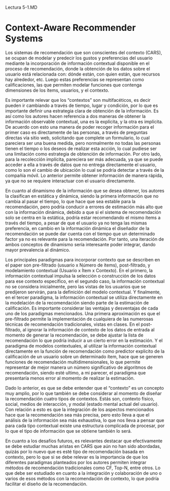 Lectura 5-1.MD

# Context-Aware Recommender Systems 

Los sistemas de recomendación que son conscientes del contexto (CARS), se ocupan de modelar y predecir los gustos y preferencias del usuario mediante la incorporación de información contextual disponible en el proceso de recomendación, donde la obtención de los datos sobre el usuario está relacionada con: dónde están, con quien están, que recursos hay alrededor, etc. Luego estas preferencias se representan como calificaciones, las que permiten modelar funciones que contenga dimensiones de los ítems, usuarios, y el contexto. 

Es importante relevar que los “contextos” son multifacéticos, es decir pueden ir cambiando a través de tiempo, lugar y condición, por lo que es importante definir una estrategia clara de obtención de la información. Es así como los autores hacen referencia a dos maneras de obtener la información observable contextual, una es la explícita, y la otra es implícita. De acuerdo con esto una manera de poder recoger información para el primer caso es directamente de las personas, a través de preguntas directas vía sitio web, solicitando que complete un formulario, lo cual pareciera ser una buena medida, pero normalmente no todas las personas tienen el tiempo o los deseos de realizar esta acción, lo cual pudiese ser una limitación como estrategia de obtención de información. Por otro lado, para la recolección implícita, pareciera ser más adecuada, ya que se puede acceder a ella a través de datos que no entrega directamente el usuario, como lo son el cambio de ubicación lo cual se podría detectar a través de la compañía móvil. Lo anterior permite obtener información de manera rápida, ya que no se requiere interactuar con el usuario directamente.

En cuanto al dinamismo de la información que se desea obtener, los autores la clasifican en estática y dinámica, siendo la primera información que no cambia al pasar el tiempo, lo que hace que sea estable para la recomendación, pero podría conducir a errores de estimación más alto que con la información dinámica, debido a que si el sistema de recomendación solo se centra en la estática, podría estar recomendando el mismo ítems a través del tiempo, a pesar de que el usuario ya no tenga las mismas preferencia, en cambio en la información dinámica el diseñador de la recomendación se puede dar cuenta con el tiempo que un determinado factor ya no es relevante para la recomendación. Por tanto, una iteración de ambos conceptos de dinamismo sería interesante poder integrar, dando mayor prevalencia al dinámico.

Los principales paradigmas para incorporar contexto que se describen en el paper son pre-filtrado (usuario x Número de ítems), post-filtrado, y modelamiento contextual (Usuario x Ítem x Contexto). En el primero, la información contextual impulsa la selección o construcción de los datos para ese contexto específico, en el segundo caso, la información contextual no se considera inicialmente, pero las vistas de los usuarios que se predijeron servirán, para la definición del modelo contextual. Y finalmente, en el tercer paradigma, la información contextual se utiliza directamente en la modelación de la recomendación siendo parte de la estimación de calificación. Es importante considerar las ventajas y desventajas de cada uno de los paradigmas mencionados. Una primera aproximación es que el pre-filtrado permite la implementación de cualquiera de las numerosas técnicas de recomendación tradicionales, vistas en clases. En el post-filtrado, al ignorar la información de contexto de los datos de entrada al momento de generar la recomendación, se debe ajustar la lista de recomendación lo que podría inducir a un cierto error en la estimación. Y el paradigma de modelos contextuales, al utilizar la información contextual directamente en la función de recomendación como predictor explicito de la calificación de un usuario sobre un determinado ítem, hace que se generen funciones de recomendación multidimensionales, lo que permite representar de mejor manera un número significativo de algoritmos de recomendación, siendo esté ultimo, a mi parecer, el paradigma que presentaría menos error al momento de realizar la estimación.

Dado lo anterior, es que se debe entender que el “contexto” es un concepto muy amplio, por lo que también se debe considerar al momento de diseñar la recomendación cuatro tipos de contextos. Estás son, contexto físico, social, medios de interacción, y modal (estado mental actual del usuario). Con relación a esto es que la integración de los aspectos mencionados hace que la recomendación sea más precisa, pero esto lleva a que el análisis de la información sea más exhaustiva, lo que nos lleva a pensar que para cada tipo contextual existe una estructura complicada de procesar, por lo que el tipo de información que se obtiene también lo será. 

En cuanto a los desafíos futuros, es relevantes destacar que efectivamente se debe estudiar muchas aristas en CARS que aún no han sido abordadas, quizás por lo nuevo que es esté tipo de recomendación basada en contexto, pero lo que si se debe relevar es la importancia de que los diferentes paradigmas planteados por los autores permiten integrar métodos de recomendación tradicionales como CF, Top-N, entre otros. Lo que debe ser estudiado en cuanto a la integración y colaboración de uno o varios de esos métodos con la recomendación de contexto, lo que podría facilitar el diseño de la recomendación.
